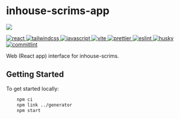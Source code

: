 # inhouse-scrims-app

<p>
  <a href="https://inhousescrims.com" alt="GitHub Pages">
    <img src="https://img.shields.io/badge/pages%20-nxzq.github.io/inhouse--scrims-%23222222?logo=github&style=flat-square" />
  </a>
</p>
<p>
  <a href='https://reactjs.org/' target="_blank" rel="noopener noreferrer">
    <img src='https://img.shields.io/badge/React-%23545455?logo=react&style=flat-square' alt='react'/>
  </a>
  <a href='https://tailwindcss.com//' target="_blank" rel="noopener noreferrer">
    <img src='https://img.shields.io/badge/Tailwind-%23545455?logo=tailwindcss&style=flat-square' alt='tailwindcss'/>
  </a>
  <a href='https://www.javascript.com/' target="_blank" rel="noopener noreferrer">
    <img src='https://img.shields.io/badge/JavaScript-%23545455?logo=javascript&style=flat-square' alt='javascript'/>
  </a>
  <a href='https://vitejs.dev/' target="_blank" rel="noopener noreferrer">
    <img src='https://img.shields.io/badge/Vite-%23545455?logo=vite&style=flat-square' alt='vite'/>
  </a>
  <a href='https://prettier.io/' target="_blank" rel="noopener noreferrer">
    <img src='https://img.shields.io/badge/Prettier-%23545455?logo=prettier&style=flat-square' alt='prettier'/>
  </a>
  <a href='https://eslint.org/' target="_blank" rel="noopener noreferrer">
    <img src='https://img.shields.io/badge/ESLint-%23545455?logo=eslint&style=flat-square' alt='eslint'/>
  </a>
  <a href='https://typicode.github.io/husky/#/' target="_blank" rel="noopener noreferrer">
    <img src='https://img.shields.io/badge/husky-%23545455?logo=git&style=flat-square' alt='husky'/>
  </a>
  <a href='https://commitlint.js.org/#/' target="_blank" rel="noopener noreferrer">
    <img src='https://img.shields.io/badge/commitlint-%23545455?logo=commitlint&style=flat-square' alt='commitlint'/>
  </a>
</p>

Web (React app) interface for inhouse-scrims.

## Getting Started

To get started locally:

```bash
    npm ci
    npm link ../generator
    npm start
```
